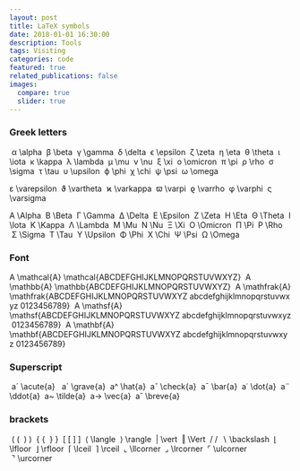 ```yaml
---
layout: post
title: LaTeX symbols
date: 2018-01-01 16:30:00
description: Tools
tags: Visiting
categories: code
featured: true
related_publications: false
images:
  compare: true
  slider: true
---
```


### Greek letters
 α \alpha
 β \beta
 γ \gamma
 δ \delta
 ϵ \epsilon
 ζ \zeta
 η \eta
 θ \theta
 ι \iota
 κ \kappa
 λ \lambda
 μ \mu
 ν \nu
 ξ \xi
 o \omicron
 π \pi
 ρ \rho
 σ \sigma
 τ \tau
 υ \upsilon
 ϕ \phi
 χ \chi
 ψ \psi
 ω \omega

 ε \varepsilon
 ϑ \vartheta
 ϰ \varkappa
 ϖ \varpi
 ϱ \varrho
 φ \varphi
 ς \varsigma

 A \Alpha
 B \Beta
 Γ \Gamma
 Δ \Delta
 E \Epsilon
 Z \Zeta
 H \Eta
 Θ \Theta
 I \Iota
 K \Kappa
 Λ \Lambda
 M \Mu
 N \Nu
 Ξ \Xi
 O \Omicron
 Π \Pi
 P \Rho
 Σ \Sigma
 T \Tau
 Υ \Upsilon
 Φ \Phi
 X \Chi
 Ψ \Psi
 Ω \Omega

### Font
 A \mathcal{A} \mathcal{ABCDEFGHIJKLMNOPQRSTUVWXYZ}
 A \mathbb{A} \mathbb{ABCDEFGHIJKLMNOPQRSTUVWXYZ}
 A \mathfrak{A} \mathfrak{ABCDEFGHIJKLMNOPQRSTUVWXYZ abcdefghijklmnopqrstuvwxyz 0123456789}
 A \mathsf{A} \mathsf{ABCDEFGHIJKLMNOPQRSTUVWXYZ abcdefghijklmnopqrstuvwxyz 0123456789}
 A \mathbf{A} \mathbf{ABCDEFGHIJKLMNOPQRSTUVWXYZ abcdefghijklmnopqrstuvwxyz 0123456789}

### Superscript
 a´ \acute{a} 
 a` \grave{a}
 a^ \hat{a}
 aˇ \check{a}
 a¯ \bar{a}
 a˙ \dot{a}
 a¨ \ddot{a}
 a~ \tilde{a}
 a→ \vec{a}
 a˘ \breve{a}

### brackets
 ( (
 ) )
 { \{
 } }
 [ [
 ] ]
 ⟨ \langle
 ⟩ \rangle
 | \vert
 ‖ \Vert
 / /
 ∖ \backslash
 ⌊ \lfloor
 ⌋ \rfloor
 ⌈ \lceil
 ⌉ \rceil
 ⌞ \llcorner
 ⌟ \lrcorner
 ⌜ \ulcorner
 ⌝ \urcorner
